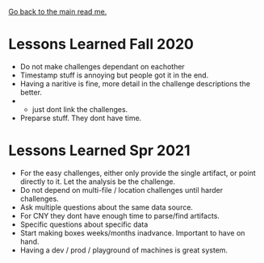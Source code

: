 
[Go back to the main read me.](README.md)

# Lessons Learned Fall 2020

- Do not make challenges dependant on eachother
- Timestamp stuff is annoying but people got it in the end.
- Having a naritive is fine, more detail in the challenge descriptions the better. 
- - just dont link the challenges.
- Preparse stuff. They dont have time.



# Lessons Learned Spr 2021

- For the easy challenges, either only provide the single artifact, or point directly to it. Let the analysis be the challenge.
- Do not depend on multi-file / location challenges until harder challenges.
- Ask multiple questions about the same data source.
- For CNY they dont have enough time to parse/find artifacts.
- Specific questions about specific data
- Start making boxes weeks/months inadvance. Important to have on hand.
- Having a dev / prod / playground of machines is great system.
